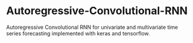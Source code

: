 # Autoregressive-Convolutional-RNN
Autoregressive Convolutional RNN for univariate and multivariate time series forecasting implemented with keras and tensorflow.
